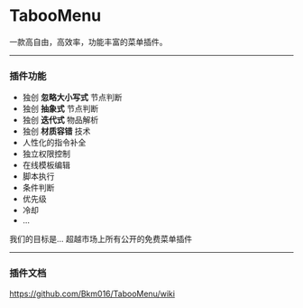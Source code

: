 # TabooMenu
一款高自由，高效率，功能丰富的菜单插件。  

---
### 插件功能

+ 独创 **忽略大小写式** 节点判断
+ 独创 **抽象式** 节点判断
+ 独创 **迭代式** 物品解析
+ 独创 **材质容错** 技术
+ 人性化的指令补全
+ 独立权限控制
+ 在线模板编辑
+ 脚本执行
+ 条件判断
+ 优先级
+ 冷却
+ ...

我们的目标是...
超越市场上所有公开的免费菜单插件

---
### 插件文档

https://github.com/Bkm016/TabooMenu/wiki
